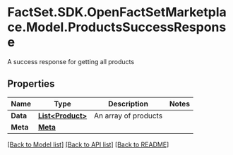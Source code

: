 # FactSet.SDK.OpenFactSetMarketplace.Model.ProductsSuccessResponse
A success response for getting all products

## Properties

Name | Type | Description | Notes
------------ | ------------- | ------------- | -------------
**Data** | [**List&lt;Product&gt;**](Product.md) | An array of products | 
**Meta** | [**Meta**](Meta.md) |  | 

[[Back to Model list]](../README.md#documentation-for-models) [[Back to API list]](../README.md#documentation-for-api-endpoints) [[Back to README]](../README.md)


